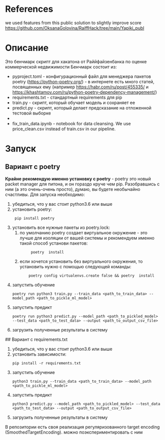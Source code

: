 # References
we used features from this public solution to slightly improve score
https://github.com/OksanaGolovina/RaiffHack/tree/main/Yapiki_publ

# Описание
Это бенчмарк скрипт для хакатона от Раййфайзенбанка по оценке коммерческой недвижимости
Бенчмарк состоит из:
* pyproject.toml - конфигурационный файл для менеджера пакетов poetry (https://python-poetry.org/) - в интернете есть много статей, посвященных ему (например https://habr.com/ru/post/455335/ и https://khashtamov.com/ru/python-poetry-dependency-management/)
* requirements.txt - стандартный requirements для pip
* train.py - скрипт, который обучает модель и сохраняет ее
* predict.py - скрипт, который делает предсказание на отложенной тестовой выборке
* 
* fix_train_data.ipynb - notebook for data cleansing. We use price_clean.csv instead of train.csv in our pipeline.

# Запуск
## Вариант с poetry
**Крайне рекомендую именно установку с poetry** - poetry это новый packet manager для питона, и он гораздо круче чем pip. Разобравшись с ним (а это очень-очень просто), думаю, вы будете необычайно счастливы.
Для запуска необходимо:
<ol>
    <li> убедиться, что у вас стоит python3.6 или выше </li>
    <li> установить poetry:

     pip install poetry 
</li>
    <li> установить все нужные пакеты из poetry.lock:
    <ol>
        <li> по умолчанию poetry создает виртуальное окружение - это лучше для изоляции от вашей системы и рекомендуем именно такой способ установи пакетов:
            
         poetry  install  
</li>
        <li> если хочется установить без виртуального окружения, то установить нужно с помощью следующей команды:
            
        poetry config virtualenvs.create false && poetry  install
</li>
    </ol> 
    </li>
    <li> запустить обучение

    poetry run python3 train.py --train_data <path_to_train_data> --model_path <path_to_pickle_ml_model>
</li>
    <li> запустить предикт

    poetry run python3 predict.py --model_path <path_to_pickled_model> --test_data <path_to_test_data> --output <path_to_output_csv_file>
</li>
    <li> загрузить полученные результаты в систему </li>
</ol>
## Вариант с requirements.txt
<ol>
    <li> убедиться, что у вас стоит python3.6 или выше </li>
    <li> установить зависимости:
    
    pip install -r requirements.txt 
</li>
    <li> запустить обучение

    python3 train.py --train_data <path_to_train_data> --model_path <path_to_pickle_ml_model>
</li>
    <li> запустить предикт
    
    python3 predict.py --model_path <path_to_pickled_model> --test_data <path_to_test_data> --output <path_to_output_csv_file>
</li>
    <li> загрузить полученные результаты в систему</li>
</ol>

В репозитории есть своя реализация регуляризованного target encoding (SmoothedTargetEncoding). можно поэкспериментировать с ним